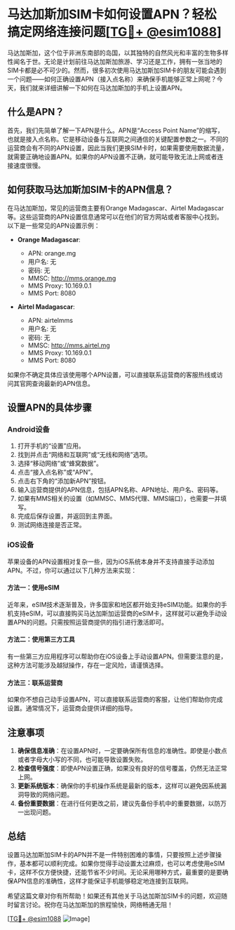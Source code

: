# 马达加斯加SIM卡如何设置APN？轻松搞定网络连接问题[[TG💪+ @esim1088](https://t.me/s/esim1088)]

马达加斯加，这个位于非洲东南部的岛国，以其独特的自然风光和丰富的生物多样性闻名于世。无论是计划前往马达加斯加旅游、学习还是工作，拥有一张当地的SIM卡都是必不可少的。然而，很多初次使用马达加斯加SIM卡的朋友可能会遇到一个问题——如何正确设置APN（接入点名称）来确保手机能够正常上网呢？今天，我们就来详细讲解一下如何在马达加斯加的手机上设置APN。

## 什么是APN？

首先，我们先简单了解一下APN是什么。APN是“Access Point Name”的缩写，也就是接入点名称。它是移动设备与互联网之间通信的关键配置参数之一。不同的运营商会有不同的APN设置，因此当我们更换SIM卡时，如果需要使用数据流量，就需要正确地设置APN。如果你的APN设置不正确，就可能导致无法上网或者连接速度很慢。

## 如何获取马达加斯加SIM卡的APN信息？

在马达加斯加，常见的运营商主要有Orange Madagascar、Airtel Madagascar等。这些运营商的APN设置信息通常可以在他们的官方网站或者客服中心找到。以下是一些常见的APN设置示例：

- **Orange Madagascar**:
  - APN: orange.mg
  - 用户名: 无
  - 密码: 无
  - MMSC: http://mms.orange.mg
  - MMS Proxy: 10.169.0.1
  - MMS Port: 8080

- **Airtel Madagascar**:
  - APN: airtelmms
  - 用户名: 无
  - 密码: 无
  - MMSC: http://mms.airtel.mg
  - MMS Proxy: 10.169.0.1
  - MMS Port: 8080

如果你不确定具体应该使用哪个APN设置，可以直接联系运营商的客服热线或访问其官网查询最新的APN信息。

## 设置APN的具体步骤

### Android设备

1. 打开手机的“设置”应用。
2. 找到并点击“网络和互联网”或“无线和网络”选项。
3. 选择“移动网络”或“蜂窝数据”。
4. 点击“接入点名称”或“APN”。
5. 点击右下角的“添加新APN”按钮。
6. 输入运营商提供的APN信息，包括APN名称、APN地址、用户名、密码等。
7. 如果有MMS相关的设置（如MMSC、MMS代理、MMS端口），也需要一并填写。
8. 完成后保存设置，并返回到主界面。
9. 测试网络连接是否正常。

### iOS设备

苹果设备的APN设置相对复杂一些，因为iOS系统本身并不支持直接手动添加APN。不过，你可以通过以下几种方法来实现：

#### 方法一：使用eSIM
近年来，eSIM技术逐渐普及，许多国家和地区都开始支持eSIM功能。如果你的手机支持eSIM，可以直接购买马达加斯加运营商的eSIM卡，这样就可以避免手动设置APN的问题。只需按照运营商提供的指引进行激活即可。

#### 方法二：使用第三方工具
有一些第三方应用程序可以帮助你在iOS设备上手动设置APN。但需要注意的是，这种方法可能涉及越狱操作，存在一定风险，请谨慎选择。

#### 方法三：联系运营商
如果你不想自己动手设置APN，可以直接联系运营商的客服，让他们帮助你完成设置。通常情况下，运营商会提供详细的指导。

## 注意事项

1. **确保信息准确**：在设置APN时，一定要确保所有信息的准确性。即使是小数点或者字母大小写的不同，也可能导致设置失败。
2. **检查信号强度**：即使APN设置正确，如果没有良好的信号覆盖，仍然无法正常上网。
3. **更新系统版本**：确保你的手机操作系统是最新的版本，这样可以避免因系统漏洞导致的网络问题。
4. **备份重要数据**：在进行任何更改之前，建议先备份手机中的重要数据，以防万一出现问题。

## 总结

设置马达加斯加SIM卡的APN并不是一件特别困难的事情，只要按照上述步骤操作，基本都可以顺利完成。如果你觉得手动设置太过麻烦，也可以考虑使用eSIM卡，这样不仅方便快捷，还能节省不少时间。无论采用哪种方式，最重要的是要确保APN信息的准确性，这样才能保证手机能够稳定地连接到互联网。

希望这篇文章对你有所帮助！如果还有其他关于马达加斯加SIM卡的问题，欢迎随时留言讨论。祝你在马达加斯加的旅程愉快，网络畅通无阻！

[[TG💪+ @esim1088](https://t.me/s/esim1088) ![Image](https://i.postimg.cc/4NQfJmqS/Snipaste-2025-05-13-00-14-12.png)]